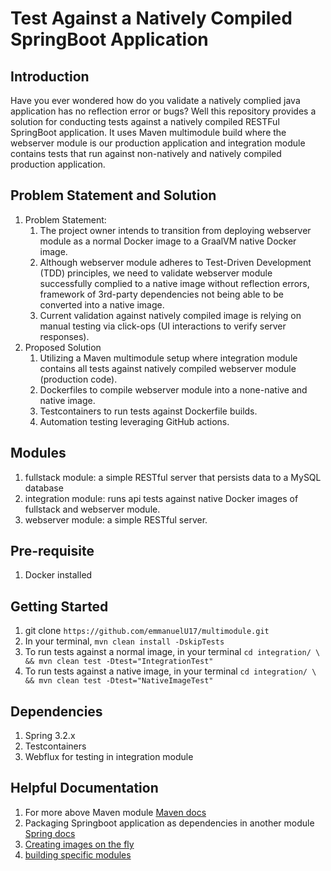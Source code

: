 # Test Against a Natively Compiled SpringBoot Application

## Introduction
Have you ever wondered how do you validate a natively complied java application has no
reflection error or bugs? Well this repository provides a solution for conducting tests
against a natively compiled RESTFul SpringBoot application. It uses Maven multimodule
build where the webserver module is our production application and integration module
contains tests that run against non-natively and natively compiled production application.

## Problem Statement and Solution
1. Problem Statement:
   1. The project owner intends to transition from deploying webserver module
   as a normal Docker image to a GraalVM native Docker image.
   2. Although webserver module adheres to Test-Driven Development (TDD) principles,
   we need to validate webserver module successfully complied to a native image without
   reflection errors, framework of 3rd-party dependencies not being able to be converted
   into a native image.
   3. Current validation against natively compiled image is relying on manual testing via
   click-ops (UI interactions to verify server responses).
2. Proposed Solution
   1. Utilizing a Maven multimodule setup where integration module contains all tests
   against natively compiled webserver module (production code).
   2. Dockerfiles to compile webserver module into a none-native and native image.
   3. Testcontainers to run tests against Dockerfile builds.
   4. Automation testing leveraging GitHub actions.

## Modules
1. fullstack module: a simple RESTful server that persists data to a MySQL database
2. integration module: runs api tests against native Docker images of fullstack and webserver
module.
3. webserver module: a simple RESTful server.

## Pre-requisite
1. Docker installed

## Getting Started
1. git clone `https://github.com/emmanuelU17/multimodule.git`
2. In your terminal, `mvn clean install -DskipTests`
3. To run tests against a normal image, in your terminal `cd integration/ \
   && mvn clean test -Dtest="IntegrationTest"`
4. To run tests against a native image, in your terminal
   `cd integration/ \ && mvn clean test -Dtest="NativeImageTest"`

## Dependencies
1. Spring 3.2.x
2. Testcontainers
3. Webflux for testing in integration module

## Helpful Documentation
1. For more above Maven module [Maven docs](https://maven.apache.org/guides/mini/guide-multiple-modules.html)
2. Packaging Springboot application as dependencies in another module
[Spring docs](https://docs.spring.io/spring-boot/docs/current/maven-plugin/reference/htmlsingle/#packaging.repackage-goal.parameter-details.skip)
3. [Creating images on the fly](https://java.testcontainers.org/features/creating_images/)
4. [building specific modules](https://books.sonatype.com/mvnref-book/reference/_using_advanced_reactor_options.html#:~:text=Making%20a%20Subset%20of%20Projects,(either%20directly%20or%20indirectly).)
